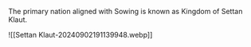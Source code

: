 The primary nation aligned with Sowing is known as Kingdom of Settan Klaut.

![[Settan Klaut-20240902191139948.webp]]